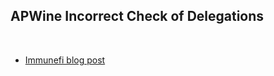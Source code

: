 ## APWine Incorrect Check of Delegations

<br>

* [Immunefi blog post](https://medium.com/immunefi/apwine-incorrect-check-of-delegations-bugfix-review-7e401a49c04f)

<br>
